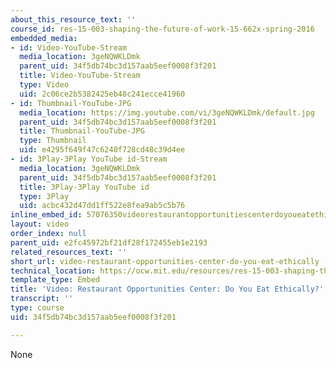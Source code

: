 ```yaml
---
about_this_resource_text: ''
course_id: res-15-003-shaping-the-future-of-work-15-662x-spring-2016
embedded_media:
- id: Video-YouTube-Stream
  media_location: 3geNQWKLDmk
  parent_uid: 34f5db74bc3d157aab5eef0008f3f201
  title: Video-YouTube-Stream
  type: Video
  uid: 2c06ce2b5382425eb48c241ecce41960
- id: Thumbnail-YouTube-JPG
  media_location: https://img.youtube.com/vi/3geNQWKLDmk/default.jpg
  parent_uid: 34f5db74bc3d157aab5eef0008f3f201
  title: Thumbnail-YouTube-JPG
  type: Thumbnail
  uid: e4295f649f47c6240f728cd48c39d4ee
- id: 3Play-3Play YouTube id-Stream
  media_location: 3geNQWKLDmk
  parent_uid: 34f5db74bc3d157aab5eef0008f3f201
  title: 3Play-3Play YouTube id
  type: 3Play
  uid: acbc432d47dd1ff522e8fea9ab5c5b76
inline_embed_id: 57076350videorestaurantopportunitiescenterdoyoueatethically73238343
layout: video
order_index: null
parent_uid: e2fc45972bf21df28f172455eb1e2193
related_resources_text: ''
short_url: video-restaurant-opportunities-center-do-you-eat-ethically
technical_location: https://ocw.mit.edu/resources/res-15-003-shaping-the-future-of-work-15-662x-spring-2016/the-worker-voice-and-advocacy/for-more-information-2/video-restaurant-opportunities-center-do-you-eat-ethically
template_type: Embed
title: 'Video: Restaurant Opportunities Center: Do You Eat Ethically?'
transcript: ''
type: course
uid: 34f5db74bc3d157aab5eef0008f3f201

---
```

None